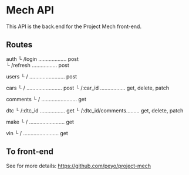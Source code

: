 # Mech API

This API is the back.end for the Project Mech front-end.

## Routes
auth
└ /login ................... post<br/>
└ /refresh ................. post

users
└ / ........................ post

cars
└ / ........................ post
└ /:car_id ................. get, delete, patch

comments
└ / ........................ get

dtc
└ /:dtc_id ................. get
└ /:dtc_id/comments......... get, delete, patch

make
└ / ........................ get

vin
└ / ........................ get

## To front-end
See for more details: https://github.com/peyo/project-mech
